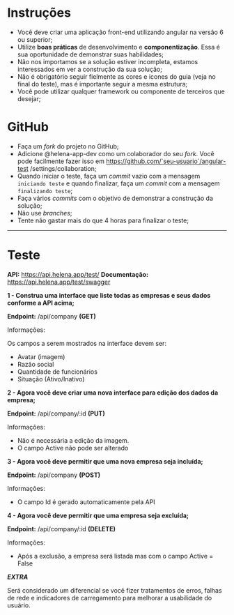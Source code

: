# Instruções

- Você deve criar uma aplicação front-end utilizando angular na versão 6 ou superior;
- Utilize **boas práticas** de desenvolvimento e **componentização**. Essa é sua oportunidade de demonstrar suas habilidades;
- Não nos importamos se a solução estiver incompleta, estamos interessados em ver a construção da sua solução;
- Não é obrigatório seguir fielmente as cores e icones do guia (veja no final do teste), mas é importante seguir a mesma estrutura;
- Você pode utilizar qualquer framework ou componente de terceiros que desejar;

# GitHub

- Faça um *fork* do projeto no GitHub;
- Adicione @helena-app-dev como um colaborador do seu *fork*. Você pode facilmente fazer isso em https://github.com/`seu-usuario`/angular-test
/settings/collaboration;
- Quando iniciar o teste, faça um *commit* vazio com a mensagem `iniciando teste` e quando finalizar, faça um *commit* com a mensagem `finalizando teste`;
- Faça vários *commits* com o objetivo de demonstrar a construção da solução;
- Não use *branches*;
- Tente não gastar mais do que 4 horas para finalizar o teste;

-------------------------------------------------------------

# Teste

**API:** https://api.helena.app/test/
**Documentação:** https://api.helena.app/test/swagger

**1 - Construa uma interface que liste todas as empresas e seus dados conforme a API acima;**

**Endpoint:** /api/company **(GET)**

Informações:

Os campos a serem mostrados na interface devem ser:
- Avatar (imagem)
- Razão social
- Quantidade de funcionários
- Situação (Ativo/Inativo)

    
    
    
**2 - Agora você deve criar uma nova interface para edição dos dados da empresa;**

**Endpoint:** /api/company/:id **(PUT)**

Informações:

- Não é necessária a edição da imagem. 
- O campo Active não pode ser alterado
    
    
    
**3 - Agora você deve permitir que uma nova empresa seja incluída;**

**Endpoint:** /api/company **(POST)**

Informações:

- O campo Id é gerado automaticamente pela API
    
    
    
**4 - Agora você deve permitir que uma empresa seja excluída;**

**Endpoint:** /api/company/:id **(DELETE)**

Informações:

- Após a exclusão, a empresa será listada mas com o campo Active = False




***EXTRA***

Será considerado um diferencial se você fizer tratamentos de erros, falhas de rede e indicadores de carregamento para melhorar a usabilidade do usuário.

